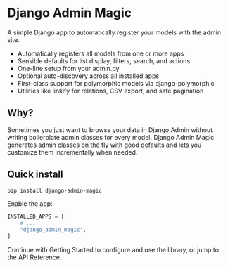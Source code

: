 # Django Admin Magic

A simple Django app to automatically register your models with the admin site.

- Automatically registers all models from one or more apps
- Sensible defaults for list display, filters, search, and actions
- One-line setup from your admin.py
- Optional auto-discovery across all installed apps
- First-class support for polymorphic models via django-polymorphic
- Utilities like linkify for relations, CSV export, and safe pagination

## Why?
Sometimes you just want to browse your data in Django Admin without writing boilerplate admin classes for every model. Django Admin Magic generates admin classes on the fly with good defaults and lets you customize them incrementally when needed.

## Quick install
```bash
pip install django-admin-magic
```

Enable the app:
```python
INSTALLED_APPS = [
    # ...
    "django_admin_magic",
]
```

Continue with Getting Started to configure and use the library, or jump to the API Reference.
